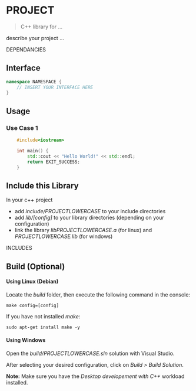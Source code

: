 # PROJECT
>C++ library for ...

describe your project ...

DEPENDANCIES

## Interface
```cpp
namespace NAMESPACE {
    // INSERT YOUR INTERFACE HERE
}
```
## Usage
### Use Case 1
```cpp
    #include<iostream>

    int main() {
        std::cout << "Hello World!" << std::endl;
        return EXIT_SUCCESS;
    }
```

## Include this Library
In your c++ project
- add _include/PROJECTLOWERCASE_ to your include directories
- add _lib/[config]_ to your library directories (depending on your configuration)
- link the library _libPROJECTLOWERCASE.a_ (for linux) and _PROJECTLOWERCASE.lib_ (for windows)

INCLUDES

## Build (Optional)
#### Using Linux (Debian)
Locate the _build_ folder, then execute the following command in the console:
``` console
make config=[config]
```
If you have not installed _make_:
``` console
sudo apt-get install make -y
```

#### Using Windows
Open the _build/PROJECTLOWERCASE.sln_ solution with Visual Studio.

After selecting your desired configuration, click on _Build > Build Solution_.

__Note:__ Make sure you have the _Desktop developement with C++_ workload installed.